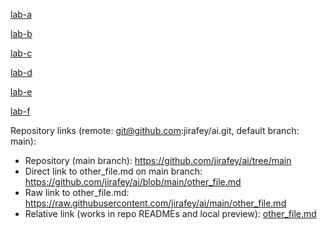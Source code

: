 <a href="https://github.com/jirafey/ai/tree/lab-a">lab-a</a> 

<a href="https://github.com/jirafey/ai/tree/lab-b">lab-b</a> 

<a href="https://github.com/jirafey/ai/tree/lab-c">lab-c</a> 

<a href="https://github.com/jirafey/ai/tree/lab-d">lab-d</a> 

<a href="https://github.com/jirafey/ai/tree/lab-e">lab-e</a> 

<a href="https://github.com/jirafey/ai/tree/lab-f">lab-f</a> 

Repository links (remote: git@github.com:jirafey/ai.git, default branch: main):

- Repository (main branch): https://github.com/jirafey/ai/tree/main
- Direct link to other_file.md on main branch: https://github.com/jirafey/ai/blob/main/other_file.md
- Raw link to other_file.md: https://raw.githubusercontent.com/jirafey/ai/main/other_file.md
- Relative link (works in repo READMEs and local preview): [other_file.md](other_file.md)
